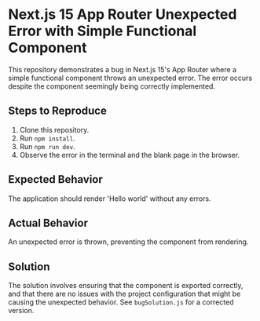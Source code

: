 # Next.js 15 App Router Unexpected Error with Simple Functional Component

This repository demonstrates a bug in Next.js 15's App Router where a simple functional component throws an unexpected error.  The error occurs despite the component seemingly being correctly implemented.

## Steps to Reproduce

1. Clone this repository.
2. Run `npm install`.
3. Run `npm run dev`.
4. Observe the error in the terminal and the blank page in the browser.

## Expected Behavior

The application should render 'Hello world' without any errors.

## Actual Behavior

An unexpected error is thrown, preventing the component from rendering.

## Solution

The solution involves ensuring that the component is exported correctly, and that there are no issues with the project configuration that might be causing the unexpected behavior.  See `bugSolution.js` for a corrected version.